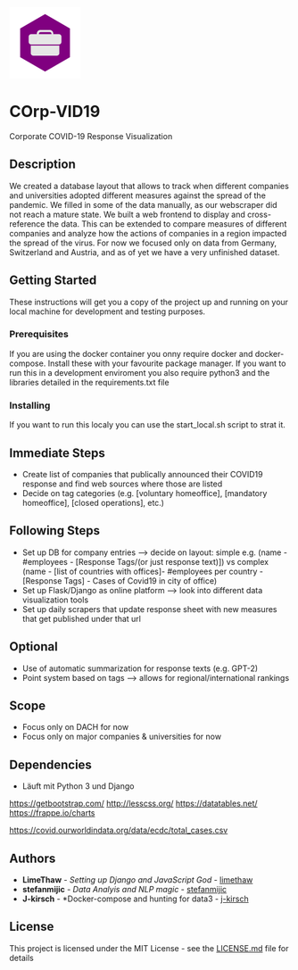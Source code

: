 ![](https://raw.githubusercontent.com/stefanmijic/COrp-VID19/master/logo.png?token=AFQO3L3G2H76Q34IVKBKBHK6RBCB4)

# COrp-VID19
Corporate COVID-19 Response Visualization

## Description
We created a database layout that allows to track when different companies and universities adopted different measures against the spread of the pandemic. We filled in some of the data manually, as our webscraper did not reach a mature state. We built a web frontend to display and cross-reference the data. This can be extended to compare measures of different companies and analyze how the actions of companies in a region impacted the spread of the virus. For now we focused only on data from Germany, Switzerland and Austria, and as of yet we have a very unfinished dataset.

## Getting Started

These instructions will get you a copy of the project up and running on your local machine for development and testing purposes.

### Prerequisites

If you are using the docker container you onny require docker and docker-compose. Install these with your favourite package manager. 
If you want to run this in a development enviroment you also require python3 and the libraries detailed in the requirements.txt file

### Installing

If you want to run this localy you can use the start_local.sh script to strat it.


## Immediate Steps
- Create list of companies that publically announced their COVID19 response and find web sources where those are listed
- Decide on tag categories (e.g. [voluntary homeoffice], [mandatory homeoffice], [closed operations], etc.)


## Following Steps
- Set up DB for company entries --> decide on layout: simple e.g. (name - #employees - [Response Tags/(or just response text)]) vs complex (name - [list of countries with offices]- #employees per country - [Response Tags] - Cases of Covid19 in city of office)
- Set up Flask/Django as online platform --> look into different data visualization tools
- Set up daily scrapers that update response sheet with new measures that get published under that url


## Optional
- Use of automatic summarization for response texts (e.g. GPT-2)
- Point system based on tags --> allows for regional/international rankings


## Scope
- Focus only on DACH for now
- Focus only on major companies & universities for now

## Dependencies
- Läuft mit Python 3 und Django

https://getbootstrap.com/
http://lesscss.org/
https://datatables.net/
https://frappe.io/charts

https://covid.ourworldindata.org/data/ecdc/total_cases.csv

## Authors

* **LimeThaw** - *Setting up Django and JavaScript God* - [limethaw](https://github.com/LimeThaw)
* **stefanmijic** - *Data Analyis and NLP magic* - [stefanmijic](https://github.com/stefanmijic)
* **J-kirsch** - *Docker-compose and hunting for data3 - [j-kirsch](https://github.com/j-kirsch)

## License

This project is licensed under the MIT License - see the [LICENSE.md](LICENSE.md) file for details
